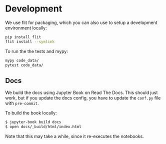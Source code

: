 # Development


We use flit for packaging, which you can also use to setup a development environment locally:

```bash
pip install flit
flit install --symlink
```

To run the the tests and mypy:

```bash
mypy code_data/
pytest code_data/
```


## Docs

We build the docs using Jupyter Book on Read The Docs. This should just work,
but if you update the docs config, you have to update the `conf.py` file with
`pre-commit`.

To build the book locally:

```bash
$ jupyter-book build docs
$ open docs/_build/html/index.html
```

Note that this may take a while, since it re-executes the notebooks.